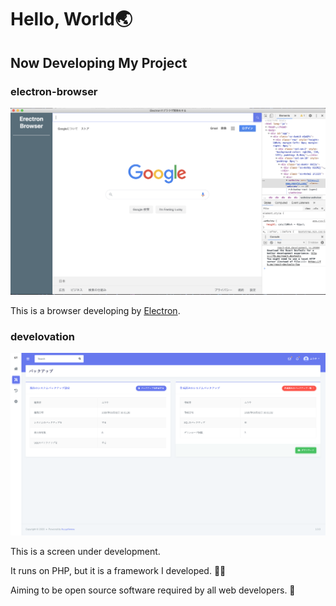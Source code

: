 # Hello, World🌏

## Now Developing My Project

### electron-browser

![electron-browser.png](electron-browser.png)

This is a browser developing by [Electron](https://www.electronjs.org/).

### develovation

![develovation.png](develovation.png)

This is a screen under development.

It runs on PHP, but it is a framework I developed. 👨‍💻

Aiming to be open source software required by all web developers. 🤝